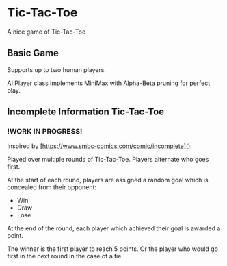 # Tic-Tac-Toe
A nice game of Tic-Tac-Toe

## Basic Game
Supports up to two human players.

AI Player class implements MiniMax with Alpha-Beta pruning for perfect play.

## Incomplete Information Tic-Tac-Toe
### !WORK IN PROGRESS!
Inspired by [https://www.smbc-comics.com/comic/incomplete]():

Played over multiple rounds of Tic-Tac-Toe. Players alternate who goes first.

At the start of each round, players are assigned a random goal which is concealed from their opponent:
 - Win
 - Draw
 - Lose

At the end of the round, each player which achieved their goal is awarded a point.

The winner is the first player to reach 5 points. Or the player who would go first in the next round in the case of a tie.